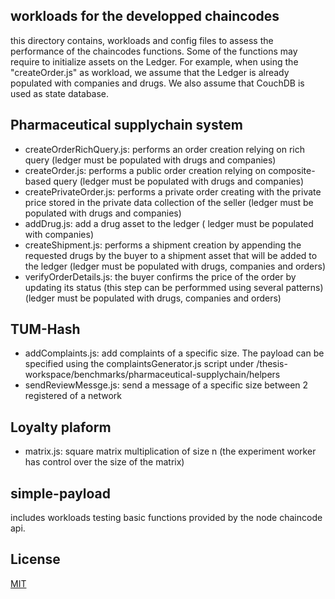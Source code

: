 ## workloads for the developped chaincodes
this directory contains, workloads and config files to assess the performance of the chaincodes functions. Some of the functions may require to initialize assets on the Ledger. For example, when using the "createOrder.js" as workload, we assume that the Ledger is already populated with companies and drugs. We also assume that CouchDB is used as state database. 

## Pharmaceutical supplychain system

- createOrderRichQuery.js: performs an order creation relying on rich query (ledger must be populated with drugs and companies)
- createOrder.js: performs a public order creation relying on composite-based query (ledger must be populated with drugs and companies)
- createPrivateOrder.js: performs a private order creating with the private price stored in the private data collection of the seller (ledger must be populated with drugs and companies)
- addDrug.js: add a drug asset to the ledger ( ledger must be populated with companies)
- createShipment.js: performs a shipment creation by appending the requested drugs by the buyer to a shipment asset that will be added to the ledger (ledger must be populated with drugs, companies and orders) 
- verifyOrderDetails.js: the buyer confirms the price of the order by updating its status (this step can be performmed using several patterns) (ledger must be populated with drugs, companies and orders)


## TUM-Hash

- addComplaints.js: add complaints of a specific size. The payload can be specified  using the complaintsGenerator.js script under /thesis-workspace/benchmarks/pharmaceutical-supplychain/helpers 
- sendReviewMessge.js: send a message of a specific size between 2 registered of a network

## Loyalty plaform
- matrix.js: square matrix multiplication of size n (the experiment worker has control over the size of the matrix) 

## simple-payload

includes workloads testing basic functions provided by the node chaincode api.


## License
[MIT](https://choosealicense.com/licenses/mit/)
